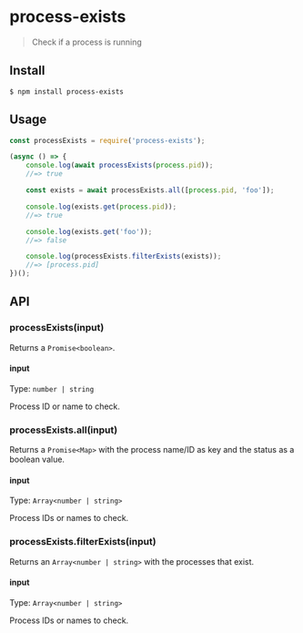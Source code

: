 # process-exists

> Check if a process is running

## Install

```
$ npm install process-exists
```

## Usage

```js
const processExists = require('process-exists');

(async () => {
	console.log(await processExists(process.pid));
	//=> true

	const exists = await processExists.all([process.pid, 'foo']);

	console.log(exists.get(process.pid));
	//=> true

	console.log(exists.get('foo'));
	//=> false

	console.log(processExists.filterExists(exists));
	//=> [process.pid]
})();
```

## API

### processExists(input)

Returns a `Promise<boolean>`.

#### input

Type: `number | string`

Process ID or name to check.

### processExists.all(input)

Returns a `Promise<Map>` with the process name/ID as key and the status as a boolean value.

#### input

Type: `Array<number | string>`

Process IDs or names to check.

### processExists.filterExists(input)

Returns an `Array<number | string>` with the processes that exist.

#### input

Type: `Array<number | string>`

Process IDs or names to check.

